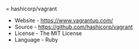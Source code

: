 = hashicorp/vagrant
* Website - https://www.vagrantup.com/
* Source - https://github.com/hashicorp/vagrant
* License - The MIT License
* Language - Ruby
